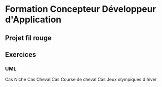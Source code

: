 # Formation Concepteur Développeur d'Application

## Projet fil rouge

#### 

## Exercices

### UML

Cas Niche
Cas Cheval
Cas Course de cheval
Cas Jeux olympiques d'hiver